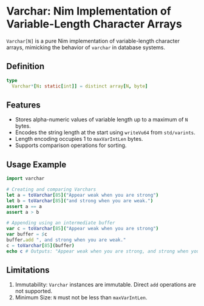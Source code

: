 # Varchar: Nim Implementation of Variable-Length Character Arrays

`Varchar[N]` is a pure Nim implementation of variable-length character arrays,
mimicking the behavior of `varchar` in database systems.

## Definition

```nim
type
  Varchar*[N: static[int]] = distinct array[N, byte]
```

## Features

- Stores alpha-numeric values of variable length up to a maximum of `N` bytes.
- Encodes the string length at the start using `writeVu64` from `std/varints`.
- Length encoding occupies 1 to `maxVarIntLen` bytes.
- Supports comparison operations for sorting.

## Usage Example

```nim
import varchar

# Creating and comparing Varchars
let a = toVarchar[85]("Appear weak when you are strong")
let b = toVarchar[85]("and strong when you are weak.")
assert a == a
assert a > b

# Appending using an intermediate buffer
var c = toVarchar[85]("Appear weak when you are strong")
var buffer = $c
buffer.add ", and strong when you are weak."
c = toVarchar[85](buffer)
echo c # Outputs: "Appear weak when you are strong, and strong when you are weak."
```

## Limitations

1. Immutability: `Varchar` instances are immutable. Direct `add` operations are not supported.
2. Minimum Size: `N` must not be less than `maxVarIntLen`.
